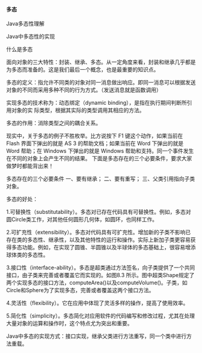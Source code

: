 #### 多态

Java多态性理解

Java中多态性的实现

什么是多态

面向对象的三大特性：封装、继承、多态。从一定角度来看，封装和继承几乎都是为多态而准备的。这是我们最后一个概念，也是最重要的知识点。

多态的定义：指允许不同类的对象对同一消息做出响应。即同一消息可以根据发送对象的不同而采用多种不同的行为方式。（发送消息就是函数调用）

实现多态的技术称为：动态绑定（dynamic binding），是指在执行期间判断所引用对象的实
际类型，根据其实际的类型调用其相应的方法。

多态的作用：消除类型之间的耦合关系。

现实中，关于多态的例子不胜枚举。比方说按下 F1 键这个动作，如果当前在 Flash 界面下弹出的就是 AS 3 的帮助文档；如果当前在 Word 下弹出的就是 Word 帮助；在 Windows 下弹出的就是 Windows 帮助和支持。同一个事件发生在不同的对象上会产生不同的结果。
下面是多态存在的三个必要条件，要求大家做梦时都能背出来！

多态存在的三个必要条件
一、要有继承；
二、要有重写；
三、父类引用指向子类对象。

 多态的好处：

1.可替换性（substitutability）。多态对已存在代码具有可替换性。例如，多态对圆Circle类工作，对其他任何圆形几何体，如圆环，也同样工作。

2.可扩充性（extensibility）。多态对代码具有可扩充性。增加新的子类不影响已存在类的多态性、继承性，以及其他特性的运行和操作。实际上新加子类更容易获得多态功能。例如，在实现了圆锥、半圆锥以及半球体的多态基础上，很容易增添球体类的多态性。

3.接口性（interface-ability）。多态是超类通过方法签名，向子类提供了一个共同接口，由子类来完善或者覆盖它而实现的。如图8.3 所示。图中超类Shape规定了两个实现多态的接口方法，computeArea()以及computeVolume()。子类，如Circle和Sphere为了实现多态，完善或者覆盖这两个接口方法。

4.灵活性（flexibility）。它在应用中体现了灵活多样的操作，提高了使用效率。

5.简化性（simplicity）。多态简化对应用软件的代码编写和修改过程，尤其在处理大量对象的运算和操作时，这个特点尤为突出和重要。

Java中多态的实现方式：接口实现，继承父类进行方法重写，同一个类中进行方法重载。
